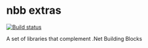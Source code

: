 # nbb extras

[![Build status](https://dev.azure.com/totalsoft/NBB/_apis/build/status/NBB-extras-GitHub_master)](https://dev.azure.com/totalsoft/NBB/_build/latest?definitionId=346)

A set of libraries that complement .Net Building Blocks

